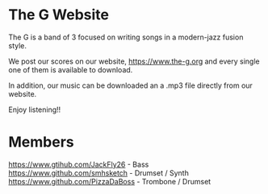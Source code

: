 # The G Website
The G is a band of 3 focused on writing songs in a modern-jazz fusion style.

We post our scores on our website, https://www.the-g.org and every single one of them is available to download.

In addition, our music can be downloaded an a .mp3 file directly from our website.

Enjoy listening!!

# Members

https://www.gtihub.com/JackFly26 - Bass
https://www.github.com/smhsketch - Drumset / Synth
https://www.github.com/PizzaDaBoss - Trombone / Drumset
